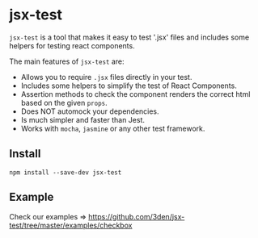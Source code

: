 # jsx-test

`jsx-test` is a tool that makes it easy to test '.jsx' files and includes some helpers for testing react components.

The main features of `jsx-test` are:

* Allows you to require `.jsx` files directly in your test.
* Includes some helpers to simplify the test of React Components.
* Assertion methods to check the component renders the correct html based on the given `props`.
* Does NOT automock your dependencies.
* Is much simpler and faster than Jest.
* Works with `mocha`, `jasmine` or any other test framework.

## Install

```
npm install --save-dev jsx-test
```

## Example

Check our examples => https://github.com/3den/jsx-test/tree/master/examples/checkbox
